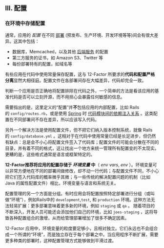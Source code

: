 ## III. 配置

### 在环境中存储配置

通常，应用的 *配置* 在不同 [部署](https://12factor.net/zh_cn/codebase) (预发布、生产环境、开发环境等等)间会有很大差异。这其中包括：

- 数据库，Memcached，以及其他 [后端服务](https://12factor.net/zh_cn/backing-services) 的配置
- 第三方服务的证书，如 Amazon S3、Twitter 等
- 每份部署特有的配置，如域名等

有些应用在代码中使用常量保存配置，这与 12-Factor 所要求的**代码和配置严格分离**显然大相径庭。配置文件在各部署间存在大幅差异，代码却完全一致。

判断一个应用是否正确地将配置排除在代码之外，一个简单的方法是看该应用的基准代码是否可以立刻开源，而不用担心会暴露任何敏感的信息。

需要指出的是，这里定义的“配置”并**不**包括应用的内部配置，比如 Rails 的 `config/routes.rb`，或是使用 [Spring](http://spring.io/) 时 [代码模块间的依赖注入关系](http://docs.spring.io/spring/docs/current/spring-framework-reference/html/beans.html) 。这类配置在不同部署间不存在差异，所以应该写入代码。

另外一个解决方法是使用配置文件，但不把它们纳入版本控制系统，就像 Rails 的 `config/database.yml` 。这相对于在代码中使用常量已经是长足进步，但仍然有缺点：总是会不小心将配置文件签入了代码库；配置文件的可能会分散在不同的目录，并有着不同的格式，这让找出一个地方来统一管理所有配置变的不太现实。更糟的是，这些格式通常是语言或框架特定的。

**12-Factor推荐将应用的配置存储于 *环境变量* 中**（ *env vars*, *env* ）。环境变量可以非常方便地在不同的部署间做修改，却不动一行代码；与配置文件不同，不小心把它们签入代码库的概率微乎其微；与一些传统的解决配置问题的机制（比如 Java 的属性配置文件）相比，环境变量与语言和系统无关。

配置管理的另一个方面是分组。有时应用会将配置按照特定部署进行分组（或叫做“环境”），例如Rails中的 `development`,`test`, 和 `production` 环境。这种方法无法轻易扩展：更多部署意味着更多新的环境，例如 `staging` 或 `qa` 。 随着项目的不断深入，开发人员可能还会添加他们自己的环境，比如 `joes-staging` ，这将导致各种配置组合的激增，从而给管理部署增加了很多不确定因素。

12-Factor 应用中，环境变量的粒度要足够小，且相对独立。它们永远也不会组合成一个所谓的“环境”，而是独立存在于每个部署之中。当应用程序不断扩展，需要更多种类的部署时，这种配置管理方式能够做到平滑过渡。
